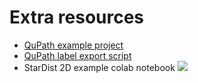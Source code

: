 # Extra resources 

* [QuPath example project](https://raw.githubusercontent.com/mpicbg-csbd/stardist/master/extras/qupath_example_project.zip)
* [QuPath label export script](https://raw.githubusercontent.com/mpicbg-csbd/stardist/master/extras/qupath_export_annotations.groovy) 
* StarDist 2D example colab notebook [![](https://colab.research.google.com/assets/colab-badge.svg)](https://colab.research.google.com/github/mpicbg-csbd/stardist/blob/master/extra/stardist_example_2D_colab.ipynb)
